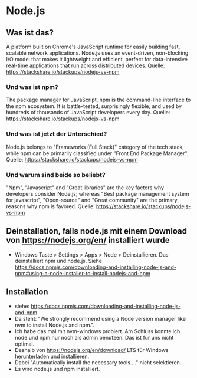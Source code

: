 # Node.js

## Was ist das?
A platform built on Chrome's JavaScript runtime for easily building fast, scalable network applications. Node.js uses an event-driven, non-blocking I/O model that makes it lightweight and efficient, perfect for data-intensive real-time applications that run across distributed devices.
Quelle: https://stackshare.io/stackups/nodejs-vs-npm

### Und was ist npm?
The package manager for JavaScript. npm is the command-line interface to the npm ecosystem. It is battle-tested, surprisingly flexible, and used by hundreds of thousands of JavaScript developers every day.
Quelle: https://stackshare.io/stackups/nodejs-vs-npm

### Und was ist jetzt der Unterschied?
Node.js belongs to "Frameworks (Full Stack)" category of the tech stack, while npm can be primarily classified under "Front End Package Manager".
Quelle: https://stackshare.io/stackups/nodejs-vs-npm

### Und warum sind beide so beliebt?
"Npm", "Javascript" and "Great libraries" are the key factors why developers consider Node.js; whereas "Best package management system for javascript", "Open-source" and "Great community" are the primary reasons why npm is favored.
Quelle: https://stackshare.io/stackups/nodejs-vs-npm

## Deinstallation, falls node.js mit einem Download von https://nodejs.org/en/ installiert wurde
* Windows Taste > Settings > Apps > Node > Deinstallieren. Das deinstalliert npm und node.js. Siehe https://docs.npmjs.com/downloading-and-installing-node-js-and-npm#using-a-node-installer-to-install-nodejs-and-npm

## Installation
* siehe: https://docs.npmjs.com/downloading-and-installing-node-js-and-npm
* Da steht: "We strongly recommend using a Node version manager like nvm to install Node.js and npm.". 
* Ich habe das mal mit nvm-windows probiert. Am Schluss konnte ich node und npm nur noch als admin benutzen. Das ist für uns nicht optimal.
* Deshalb von https://nodejs.org/en/download/ LTS für Windows herunterladen und installieren.
* Dabei "Automatically install the necessary tools...." nicht selektieren.
* Es wird node.js und npm installiert.


